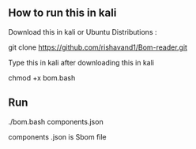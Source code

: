 ## How to run this in kali

Download this in kali or Ubuntu Distributions :

git clone https://github.com/rishavand1/Bom-reader.git

Type this in kali after downloading this in kali 

chmod +x bom.bash

## Run 
./bom.bash components.json

components .json is Sbom file


